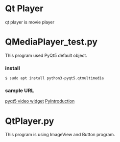 # Qt Player

qt player is movie player

# QMediaPlayer_test.py

This program used PyQt5 default object.

### install

```
$ sudo apt install python3-pyqt5.qtmultimedia
```

### sample URL
[pyqt5 video widget](https://pythonprogramminglanguage.com/pyqt5-video-widget/)
[PyIntroduction](https://github.com/tody411/PyIntroduction/blob/master/pyqt/media_player.md)

# QtPlayer.py

This program is using ImageView and Button program.